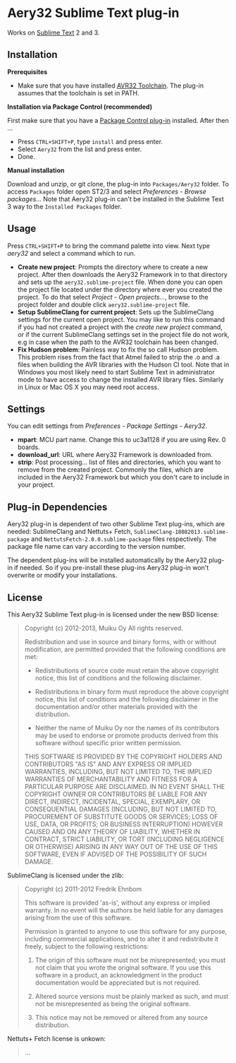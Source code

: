 # Aery32 Sublime Text plug-in

Works on [Sublime Text](https://www.sublimetext.com/) 2 and 3.

## Installation

**Prerequisites**

- Make sure that you have installed [AVR32 Toolchain](http://www.atmel.com/tools/ATMELAVRTOOLCHAINFORWINDOWS.aspx).
  The plug-in assumes that the toolchain is set in PATH.

**Installation via Package Control (recommended)**

First make sure that you have a [Package Control plug-in](https://sublime.wbond.net/installation)
installed. After then ...

- Press `CTRL+SHIFT+P`, type `install` and press enter.
- Select `Aery32` from the list and press enter.
- Done.

**Manual installation**

Download and unzip, or git clone, the plug-in into `Packages/Aery32`
folder. To access `Packages` folder open ST2/3 and select
*Preferences - Browse packages...* Note that Aery32 plug-in can't be
installed in the Sublime Text 3 way to the `Installed Packages` folder.

## Usage

Press `CTRL+SHIFT+P` to bring the command palette into view. Next type
*aery32* and select a command which to run.

- __Create new project__: Prompts the directory where to create a new project.
  After then downloads the Aery32 Framework in to that directory and sets up
  the `aery32.sublime-project` file. When done you can open the project file
  located under the directory where ever you created the project. To do that
  select *Project - Open projects...*, browse to the project folder and double
  click `aery32.sublime-project` file.
- __Setup SublimeClang for current project__: Sets up the SublimeClang
  settings for the current open project. You may like to run this command if
  you had not created a project with the _create new project_ command, or if
  the current SublimeClang settings set in the project file do not work,
  e.g in case when the path to the AVR32 toolchain has been changed.
- __Fix Hudson problem__: Painless way to fix the so call Hudson problem.
  This problem rises from the fact that Atmel failed to strip the .o and .a
  files when building the AVR libraries with the Hudson CI tool. Note that in
  Windows you most likely need to start Sublime Text in administrator mode to
  have access to change the installed AVR library files. Similarly in Linux
  or Mac OS X you may need root access.

## Settings

You can edit settings from *Preferences - Package Settings - Aery32*.

- __mpart__: MCU part name. Change this to uc3a1128 if you are using Rev. 0 boards.
- __download_url__: URL where Aery32 Framework is downloaded from.
- __strip__: Post processing... list of files and directories, which
  you want to remove from the created project. Commonly the files, which
  are included in the Aery32 Framework but which you don't care to include
  in your project.

## Plug-in Dependencies

Aery32 plug-in is dependent of two other Sublime Text plug-ins, which are
needed: SublimeClang and Nettuts+ Fetch, `SublimeClang-18082013.sublime-package`
and `NettutsFetch-2.0.0.sublime-package` files respectively. The package file
name can vary according to the version number.

The dependent plug-ins will be installed automatically by the Aery32 plug-in
if needed. So if you pre-install these plug-ins Aery32 plug-in won't overwrite
or modify your installations.

## License

This Aery32 Sublime Text plug-in is licensed under the new BSD license:

> Copyright (c) 2012-2013, Muiku Oy
> All rights reserved.
>
> Redistribution and use in source and binary forms, with or without modification,
> are permitted provided that the following conditions are met:
>
>    * Redistributions of source code must retain the above copyright notice,
>      this list of conditions and the following disclaimer.
>
>    * Redistributions in binary form must reproduce the above copyright notice,
>      this list of conditions and the following disclaimer in the documentation
>      and/or other materials provided with the distribution.
>
>    * Neither the name of Muiku Oy nor the names of its contributors may be
>      used to endorse or promote products derived from this software without
>      specific prior written permission.
>
> THIS SOFTWARE IS PROVIDED BY THE COPYRIGHT HOLDERS AND CONTRIBUTORS "AS IS" AND
> ANY EXPRESS OR IMPLIED WARRANTIES, INCLUDING, BUT NOT LIMITED TO, THE IMPLIED
> WARRANTIES OF MERCHANTABILITY AND FITNESS FOR A PARTICULAR PURPOSE ARE
> DISCLAIMED. IN NO EVENT SHALL THE COPYRIGHT OWNER OR CONTRIBUTORS BE LIABLE FOR
> ANY DIRECT, INDIRECT, INCIDENTAL, SPECIAL, EXEMPLARY, OR CONSEQUENTIAL DAMAGES
> (INCLUDING, BUT NOT LIMITED TO, PROCUREMENT OF SUBSTITUTE GOODS OR SERVICES;
> LOSS OF USE, DATA, OR PROFITS; OR BUSINESS INTERRUPTION) HOWEVER CAUSED AND ON
> ANY THEORY OF LIABILITY, WHETHER IN CONTRACT, STRICT LIABILITY, OR TORT
> (INCLUDING NEGLIGENCE OR OTHERWISE) ARISING IN ANY WAY OUT OF THE USE OF THIS
> SOFTWARE, EVEN IF ADVISED OF THE POSSIBILITY OF SUCH DAMAGE.

SublimeClang is licensed under the zlib:

> Copyright (c) 2011-2012 Fredrik Ehnbom
>
> This software is provided 'as-is', without any express or implied
> warranty. In no event will the authors be held liable for any damages
> arising from the use of this software.
>
> Permission is granted to anyone to use this software for any purpose,
> including commercial applications, and to alter it and redistribute it
> freely, subject to the following restrictions:
>
>   1. The origin of this software must not be misrepresented; you must not
>   claim that you wrote the original software. If you use this software
>   in a product, an acknowledgment in the product documentation would be
>   appreciated but is not required.
>
>   2. Altered source versions must be plainly marked as such, and must not be
>   misrepresented as being the original software.
>
>   3. This notice may not be removed or altered from any source
>   distribution.

Nettuts+ Fetch license is unkown:

> ...
